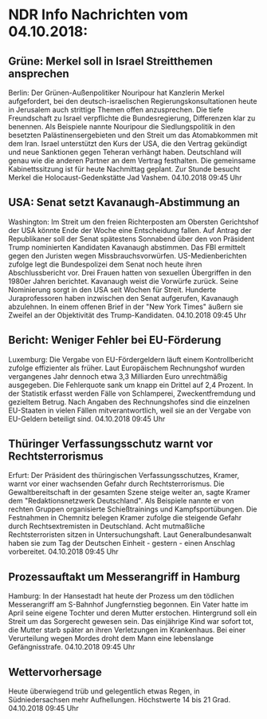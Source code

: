 # NDR Info Nachrichten vom 04.10.2018:


## Grüne: Merkel soll in Israel Streitthemen ansprechen
Berlin: Der Grünen-Außenpolitiker Nouripour hat Kanzlerin Merkel aufgefordert, bei den deutsch-israelischen Regierungskonsultationen heute in Jerusalem auch strittige Themen offen anzusprechen. Die tiefe Freundschaft zu Israel verpflichte die Bundesregierung, Differenzen klar zu benennen. Als Beispiele nannte Nouripour die Siedlungspolitik in den besetzten Palästinensergebieten und den Streit um das Atomabkommen mit dem Iran. Israel unterstützt den Kurs der USA, die den Vertrag gekündigt und neue Sanktionen gegen Teheran verhängt haben. Deutschland will genau wie die anderen Partner an dem Vertrag festhalten. Die gemeinsame Kabinettssitzung ist für heute Nachmittag geplant. Zur Stunde besucht Merkel die Holocaust-Gedenkstätte Jad Vashem. 04.10.2018 09:45 Uhr 

## USA: Senat setzt Kavanaugh-Abstimmung an
Washington: Im Streit um den freien Richterposten am Obersten Gerichtshof der USA könnte Ende der Woche eine Entscheidung fallen. Auf Antrag der Republikaner soll der Senat spätestens Sonnabend über den von Präsident Trump nominierten Kandidaten Kavanaugh abstimmen. Das FBI ermittelt gegen den Juristen wegen Missbrauchsvorwürfen. US-Medienberichten zufolge legt die Bundespolizei dem Senat noch heute ihren Abschlussbericht vor. Drei Frauen hatten von sexuellen Übergriffen in den 1980er Jahren berichtet. Kavanaugh weist die Vorwürfe zurück. Seine Nominierung sorgt in den USA seit Wochen für Streit. Hunderte Juraprofessoren haben inzwischen den Senat aufgerufen, Kavanaugh abzulehnen. In einem offenen Brief in der "New York Times" äußern sie Zweifel an der Objektivität des Trump-Kandidaten. 04.10.2018 09:45 Uhr 

## Bericht: Weniger Fehler bei EU-Förderung
Luxemburg: Die Vergabe von EU-Fördergeldern läuft einem Kontrollbericht zufolge effizienter als früher. Laut Europäischem Rechnungshof wurden vergangenes Jahr dennoch etwa 3,3 Milliarden Euro unrechtmäßig ausgegeben. Die Fehlerquote sank um knapp ein Drittel auf 2,4 Prozent. In der Statistik erfasst werden Fälle von Schlamperei, Zweckentfremdung und gezieltem Betrug. Nach Angaben des Rechnungshofes sind die einzelnen EU-Staaten in vielen Fällen mitverantwortlich, weil sie an der Vergabe von EU-Geldern beteiligt sind. 04.10.2018 09:45 Uhr 

## Thüringer Verfassungsschutz warnt vor Rechtsterrorismus
Erfurt: Der Präsident des thüringischen Verfassungsschutzes, Kramer, warnt vor einer wachsenden Gefahr durch Rechtsterrorismus. Die Gewaltbereitschaft in der gesamten Szene steige weiter an, sagte Kramer dem "Redaktionsnetzwerk Deutschland". Als Beispiele nannte er von rechten  Gruppen organisierte Schießtrainings und Kampfsportübungen. Die Festnahmen in Chemnitz belegen Kramer zufolge die steigende Gefahr durch Rechtsextremisten in Deutschland. Acht mutmaßliche Rechtsterroristen sitzen in Untersuchungshaft. Laut Generalbundesanwalt haben sie zum Tag der Deutschen Einheit - gestern - einen Anschlag vorbereitet. 04.10.2018 09:45 Uhr 

## Prozessauftakt um Messerangriff in Hamburg
Hamburg: In der Hansestadt hat heute der Prozess um den tödlichen Messerangriff am S-Bahnhof Jungfernstieg begonnen. Ein Vater hatte im April seine eigene Tochter und deren Mutter erstochen. Hintergrund soll ein Streit um das Sorgerecht gewesen sein. Das einjährige Kind war sofort tot, die Mutter starb später an ihren Verletzungen im Krankenhaus. Bei einer Verurteilung wegen Mordes droht dem Mann eine lebenslange Gefängnisstrafe. 04.10.2018 09:45 Uhr 

## Wettervorhersage
Heute überwiegend trüb und gelegentlich etwas Regen, in Südniedersachsen mehr Aufhellungen. Höchstwerte 14 bis  21 Grad. 04.10.2018 09:45 Uhr 
